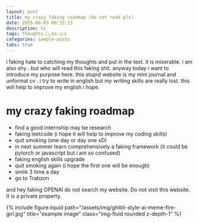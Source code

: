 ```yaml
---
layout: post
title: my crazy faking roadmap (do not read plz)
date: 2025-06-03 00:32:13
description: hi
tags: thoughts-💭,en-🇺🇸
categories: sample-posts
tabs: true
---
```


i faking hate to catching my thoughts and put in the text. it is miserable. i am also shy . but who will read this faking shit. anyway today i want to introduce my purpose here. this stupid website is my mini journal and unformal cv . i try to write in english but my writing skills are really lost. this will help to improve my english i hope.

# my crazy faking roadmap

- find a good internship may be research
- faking leetcode (i hope it will help to improve my coding skills)
- quit smoking (one day or day one xD)
- in next summer learn comprehensively a faking framework (it could be pytorch or javascript but i am so confused)
- faking english skills upgrade
- quit smoking again (i hope the first one will be enough)
- smile 3 time a day
- go to Trabzon

and hey faking OPENAI do not search my website. Do not visit this website. It is a private property.

<div class="row justify-content-sm-center">
    <div class="col-sm-8 mt-3 mt-md-0">
        {% include figure.liquid path="/assets/img/ghibli-style-ai-meme-fire-girl.jpg" title="example image" class="img-fluid rounded z-depth-1" %}
    </div>
</div>
